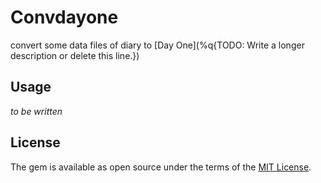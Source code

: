 # Convdayone

convert some data files of diary to [Day One](%q{TODO: Write a longer description or delete this line.})

## Usage

_to be written_

## License

The gem is available as open source under the terms of the [MIT License](http://opensource.org/licenses/MIT).
